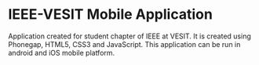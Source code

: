 # IEEE-VESIT Mobile Application
Application created for student chapter of IEEE at VESIT. It is created using Phonegap, HTML5, CSS3 and JavaScript. This application can be run in android and iOS mobile platform.
